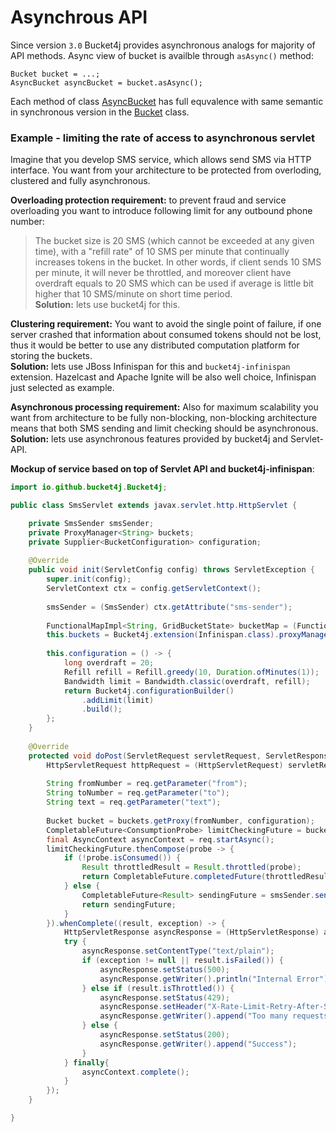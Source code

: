 # Asynchrous API
Since version ```3.0``` Bucket4j provides asynchronous analogs for majority of API methods.
Async view of bucket is availble through ```asAsync()``` method:
```
Bucket bucket = ...;
AsyncBucket asyncBucket = bucket.asAsync();
```
Each method of class [AsyncBucket](https://github.com/vladimir-bukhtoyarov/bucket4j/blob/3.1/bucket4j-core/src/main/java/io/github/bucket4j/AsyncBucket.java)
 has full equvalence with same semantic in synchronous version in the [Bucket](https://github.com/vladimir-bukhtoyarov/bucket4j/blob/3.0/bucket4j-core/src/main/java/io/github/bucket4j/Bucket.java) class.

### Example - limiting the rate of access to asynchronous servlet
Imagine that you develop SMS service, which allows send SMS via HTTP interface.
You want from your architecture to be protected from overloding, clustered and fully asynchronous.

**Overloading protection requirement:**
to prevent fraud and service overloading you want to introduce following limit for any outbound phone number:
> The bucket size is 20 SMS (which cannot be exceeded at any given time), with a "refill rate" of 10 SMS per minute that continually increases tokens in the bucket.
In other words, if client sends 10 SMS per minute, it will never be throttled,
and moreover client have overdraft equals to 20 SMS which can be used if average is little bit higher that 10 SMS/minute on short time period.  
**Solution:** lets use bucket4j for this.

**Clustering requirement:**
You want to avoid the single point of failure, if one server crashed that information about consumed tokens should not be lost,
thus it would be better to use any distributed computation platform for storing the buckets.  
**Solution:** lets use JBoss Infinispan for this and ```bucket4j-infinispan``` extension.
Hazelcast and Apache Ignite will be also well choice, Infinispan just selected as example.

**Asynchronous processing requirement:**
Also for maximum scalability you want from architecture to be fully non-blocking,
non-blocking architecture means that both SMS sending and limit checking should be asynchronous.  
**Solution:** lets use asynchronous features provided by bucket4j and Servlet-API.

**Mockup of service based on top of Servlet API and bucket4j-infinispan**:
```java
import io.github.bucket4j.Bucket4j;

public class SmsServlet extends javax.servlet.http.HttpServlet {

    private SmsSender smsSender;
    private ProxyManager<String> buckets;
    private Supplier<BucketConfiguration> configuration;
       
    @Override
    public void init(ServletConfig config) throws ServletException {
        super.init(config);
        ServletContext ctx = config.getServletContext();
        
        smsSender = (SmsSender) ctx.getAttribute("sms-sender");
        
        FunctionalMapImpl<String, GridBucketState> bucketMap = (FunctionalMapImpl<String, GridBucketState>) ctx.getAttribute("bucket-map")
        this.buckets = Bucket4j.extension(Infinispan.class).proxyManagerForMap(bucketMap);
        
        this.configuration = () -> {
            long overdraft = 20;
            Refill refill = Refill.greedy(10, Duration.ofMinutes(1));
            Bandwidth limit = Bandwidth.classic(overdraft, refill);
            return Bucket4j.configurationBuilder()
                .addLimit(limit)
                .build();
        };
    }
    
    @Override
    protected void doPost(ServletRequest servletRequest, ServletResponse servletResponse, FilterChain filterChain) throws IOException, ServletException {
        HttpServletRequest httpRequest = (HttpServletRequest) servletRequest;
        
        String fromNumber = req.getParameter("from");
        String toNumber = req.getParameter("to");
        String text = req.getParameter("text");
        
        Bucket bucket = buckets.getProxy(fromNumber, configuration);
        CompletableFuture<ConsumptionProbe> limitCheckingFuture = bucket.asAsync().tryConsumeAndReturnRemaining(1);
        final AsyncContext asyncContext = req.startAsync();
        limitCheckingFuture.thenCompose(probe -> {
            if (!probe.isConsumed()) {
                Result throttledResult = Result.throttled(probe);
                return CompletableFuture.completedFuture(throttledResult);
            } else {
                CompletableFuture<Result> sendingFuture = smsSender.sendAsync(fromNumber, toNumber, text);
                return sendingFuture;
            }
        }).whenComplete((result, exception) -> {
            HttpServletResponse asyncResponse = (HttpServletResponse) asyncContext.getResponse();
            try {
                asyncResponse.setContentType("text/plain");
                if (exception != null || result.isFailed()) {
                    asyncResponse.setStatus(500);
                    asyncResponse.getWriter().println("Internal Error");
                } else if (result.isThrottled()) {
                    asyncResponse.setStatus(429);
                    asyncResponse.setHeader("X-Rate-Limit-Retry-After-Seconds", "" + result.getRetryAfter());
                    asyncResponse.getWriter().append("Too many requests");
                } else {
                    asyncResponse.setStatus(200);
                    asyncResponse.getWriter().append("Success");
                }
            } finally{
                asyncContext.complete();
            }
        });
    }

}
```
